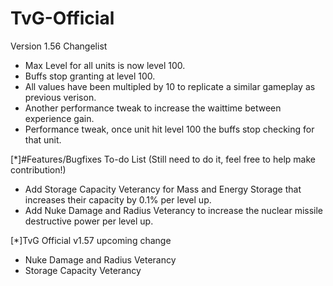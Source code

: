 # TvG-Official

Version 1.56 Changelist

- Max Level for all units is now level 100. 
- Buffs stop granting at level 100.
- All values have been multipled by 10 to replicate a similar gameplay as previous verison.
- Another performance tweak to increase the waittime between experience gain. 
- Performance tweak, once unit hit level 100 the buffs stop checking for that unit.

[*]#Features/Bugfixes To-do List (Still need to do it, feel free to help make contribution!)

- Add Storage Capacity Veterancy for Mass and Energy Storage that increases their capacity by 0.1% per level up.
- Add Nuke Damage and Radius Veterancy to increase the nuclear missile destructive power per level up.

[*]TvG Official v1.57 upcoming change

- Nuke Damage and Radius Veterancy
- Storage Capacity Veterancy